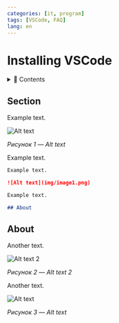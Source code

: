 ```yaml
---
categories: [it, program]
tags: [VSCode, FAQ]
lang: en
---
```


# Installing VSCode

<details>
<summary>📖 Contents</summary>

## Contents

- [Section](#section)
- [About](#about)

</details>

## Section

Example text.

![Alt text](img/image1.png)

_Рисунок 1 — Alt text_

Example text.

```markdown
Example text.

![Alt text](img/image1.png)

Example text.

## About
```

## About

Another text.

![Alt text 2](img/image2.png)

_Рисунок 2 — Alt text 2_

Another text.

![Alt text](img/image3.png)

_Рисунок 3 — Alt text_
